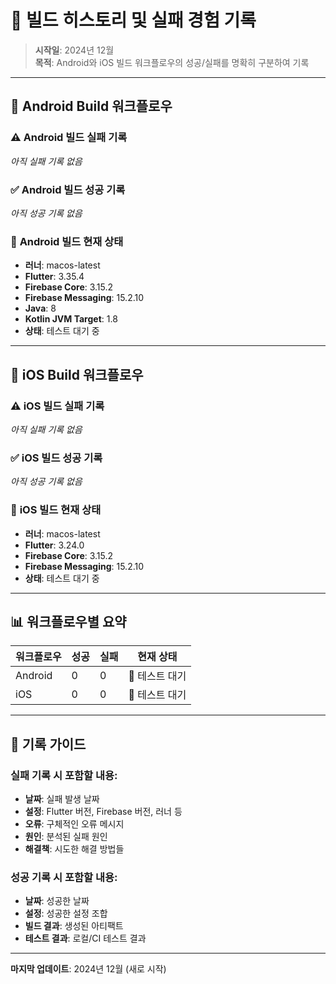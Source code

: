 # 🔧 빌드 히스토리 및 실패 경험 기록

> **시작일**: 2024년 12월  
> **목적**: Android와 iOS 빌드 워크플로우의 성공/실패를 명확히 구분하여 기록

---

## 📱 **Android Build 워크플로우**

### ⚠️ **Android 빌드 실패 기록**

*아직 실패 기록 없음*

### ✅ **Android 빌드 성공 기록**

*아직 성공 기록 없음*

### 🔄 **Android 빌드 현재 상태**
- **러너**: macos-latest
- **Flutter**: 3.35.4
- **Firebase Core**: 3.15.2
- **Firebase Messaging**: 15.2.10
- **Java**: 8
- **Kotlin JVM Target**: 1.8
- **상태**: 테스트 대기 중

---

## 🍎 **iOS Build 워크플로우**

### ⚠️ **iOS 빌드 실패 기록**

*아직 실패 기록 없음*

### ✅ **iOS 빌드 성공 기록**

*아직 성공 기록 없음*

### 🔄 **iOS 빌드 현재 상태**
- **러너**: macos-latest
- **Flutter**: 3.24.0
- **Firebase Core**: 3.15.2
- **Firebase Messaging**: 15.2.10
- **상태**: 테스트 대기 중

---

## 📊 **워크플로우별 요약**

| 워크플로우 | 성공 | 실패 | 현재 상태 |
|-----------|------|------|-----------|
| Android   | 0    | 0    | 🔄 테스트 대기 |
| iOS       | 0    | 0    | 🔄 테스트 대기 |

---

## 📝 **기록 가이드**

### 실패 기록 시 포함할 내용:
- **날짜**: 실패 발생 날짜
- **설정**: Flutter 버전, Firebase 버전, 러너 등
- **오류**: 구체적인 오류 메시지
- **원인**: 분석된 실패 원인
- **해결책**: 시도한 해결 방법들

### 성공 기록 시 포함할 내용:
- **날짜**: 성공한 날짜
- **설정**: 성공한 설정 조합
- **빌드 결과**: 생성된 아티팩트
- **테스트 결과**: 로컬/CI 테스트 결과

---

**마지막 업데이트**: 2024년 12월 (새로 시작)